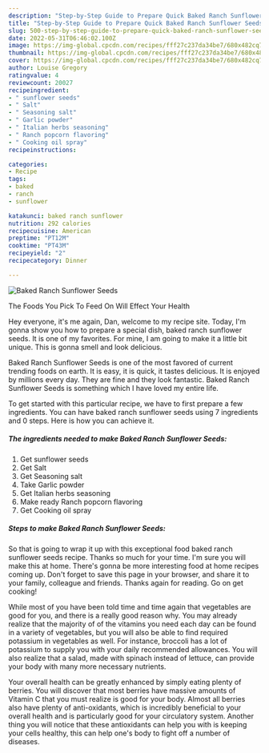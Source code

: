 ```yaml
---
description: "Step-by-Step Guide to Prepare Quick Baked Ranch Sunflower Seeds"
title: "Step-by-Step Guide to Prepare Quick Baked Ranch Sunflower Seeds"
slug: 500-step-by-step-guide-to-prepare-quick-baked-ranch-sunflower-seeds
date: 2022-05-31T06:46:02.100Z
image: https://img-global.cpcdn.com/recipes/fff27c237da34be7/680x482cq70/baked-ranch-sunflower-seeds-recipe-main-photo.jpg
thumbnail: https://img-global.cpcdn.com/recipes/fff27c237da34be7/680x482cq70/baked-ranch-sunflower-seeds-recipe-main-photo.jpg
cover: https://img-global.cpcdn.com/recipes/fff27c237da34be7/680x482cq70/baked-ranch-sunflower-seeds-recipe-main-photo.jpg
author: Louise Gregory
ratingvalue: 4
reviewcount: 20027
recipeingredient:
- " sunflower seeds"
- " Salt"
- " Seasoning salt"
- " Garlic powder"
- " Italian herbs seasoning"
- " Ranch popcorn flavoring"
- " Cooking oil spray"
recipeinstructions:

categories:
- Recipe
tags:
- baked
- ranch
- sunflower

katakunci: baked ranch sunflower 
nutrition: 292 calories
recipecuisine: American
preptime: "PT12M"
cooktime: "PT43M"
recipeyield: "2"
recipecategory: Dinner

---
```



![Baked Ranch Sunflower Seeds](https://img-global.cpcdn.com/recipes/fff27c237da34be7/680x482cq70/baked-ranch-sunflower-seeds-recipe-main-photo.jpg)

The Foods You Pick To Feed On Will Effect Your Health

Hey everyone, it's me again, Dan, welcome to my recipe site. Today, I'm gonna show you how to prepare a special dish, baked ranch sunflower seeds. It is one of my favorites. For mine, I am going to make it a little bit unique. This is gonna smell and look delicious.

Baked Ranch Sunflower Seeds is one of the most favored of current trending foods on earth. It is easy, it is quick, it tastes delicious. It is enjoyed by millions every day. They are fine and they look fantastic. Baked Ranch Sunflower Seeds is something which I have loved my entire life.




To get started with this particular recipe, we have to first prepare a few ingredients. You can have baked ranch sunflower seeds using 7 ingredients and 0 steps. Here is how you can achieve it.

<!--inarticleads1-->

##### The ingredients needed to make Baked Ranch Sunflower Seeds:

1. Get  sunflower seeds
1. Get  Salt
1. Get  Seasoning salt
1. Take  Garlic powder
1. Get  Italian herbs seasoning
1. Make ready  Ranch popcorn flavoring
1. Get  Cooking oil spray




<!--inarticleads2-->

##### Steps to make Baked Ranch Sunflower Seeds:





So that is going to wrap it up with this exceptional food baked ranch sunflower seeds recipe. Thanks so much for your time. I'm sure you will make this at home. There's gonna be more interesting food at home recipes coming up. Don't forget to save this page in your browser, and share it to your family, colleague and friends. Thanks again for reading. Go on get cooking!

While most of you have been told time and time again that vegetables are good for you, and there is a really good reason why. You may already realize that the majority of of the vitamins you need each day can be found in a variety of vegetables, but you will also be able to find required potassium in vegetables as well. For instance, broccoli has a lot of potassium to supply you with your daily recommended allowances. You will also realize that a salad, made with spinach instead of lettuce, can provide your body with many more necessary nutrients.

Your overall health can be greatly enhanced by simply eating plenty of berries. You will discover that most berries have massive amounts of Vitamin C that you must realize is good for your body. Almost all berries also have plenty of anti-oxidants, which is incredibly beneficial to your overall health and is particularly good for your circulatory system. Another thing you will notice that these antioxidants can help you with is keeping your cells healthy, this can help one's body to fight off a number of diseases.

